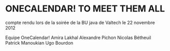# ONECALENDAR! TO MEET THEM ALL

compte rendu lors de la soirée de la BU java de Valtech le 22 novembre 2012

Equipe OneCalendar!
    Amira Lakhal
    Alexandre Pichon
    Nicolas Bétheuil
    Patrick Manoukian
    Ugo Bourdon